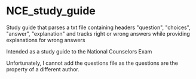 NCE_study_guide
===============


Study guide that parses a txt file containing headers "question", "choices", "answer", "explanation" and tracks right or wrong answers while providing explanations for wrong answers

Intended as a study guide to the National Counselors Exam

Unfortunately, I cannot add the questions file as the questions are the property of a different author.